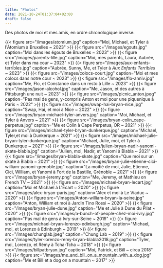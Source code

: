 ```yaml
---
title: "Photos"
date: 2021-10-24T01:37:04+02:00
draft: false
---
```


Des photos de moi et mes amis, en ordre chronologique inverse.

{{< figure src="/images/atomium.jpg" caption="Moi, Michael, et Tyler à l'Atomium à Bruxelles ~ 2023" >}}
{{< figure src="/images/egouts.jpg" caption="Moi dans les égouts de Bruxelles ~ 2023" >}}
{{< figure src="/images/parents-lille.jpg" caption="Moi, mes parents, Laura, Aubrée, et Tyler dans ma cour ~ 2023" >}}
{{< figure src="/images/aux-enfants-terribles.jpg" caption="Aubrée, Sunny, Me, et Tyler à *Aux Enfants Terribles* ~ 2023" >}}
{{< figure src="/images/colocs-court.jpg" caption="Moi et mes colocs dans notre cour ~ 2023" >}}
{{< figure src="/images/flo-anniv.jpg" caption="Me, Flo, et Constance dans un resto à Lille ~ 2023" >}}
{{< figure src="/images/jason-alcohol.jpg" caption="Me, Jason, et des autres à Pittsburgh une nuit ~ 2023" >}}
{{< figure src="/images/picnic_anton.jpeg" caption="Pas mal de gens, y-compris Anton et moi pour une piquenique à Paris ~ 2022" >}}
{{< figure src="/images/swap-hai-bryan-nice.jpg" caption="Swap, Hai, et moi à Nice ~ 2022" >}}
{{< figure src="/images/bryan-michael-tyler-anvers.jpg" caption="Moi, Michael, et Tyler à Anvers ~ 2021" >}}
{{< figure src="/images/bryan-colin_cape-perpetua.jpg" caption="Me et Colin à Cape Perpetua, OR ~ 2021" >}}
{{< figure src="/images/michael-tyler-bryan-dunkerque.jpg" caption="Michael, Tyler,et moi à Dunkerque ~ 2021" >}}
{{< figure src="/images/michael-julie-bryan-tyler-dunkerque.jpg" caption="Michael, Julie, moi, et Tyler à Dunkerque ~ 2021" >}}
{{< figure src="/images/julien-bryan-nadir-yanomi-skate-blabla.jpg" caption="Julien, moi, Nadir, et Yanomi à Blabla ~ 2021" >}}
{{< figure src="/images/bryan-blabla-skate.jpg" caption="Que moi sur un skate à Blabla ~ 2021" >}}
{{< figure src="/images/bryan-julie-etienne-cici-william-yanomi-grenoble.jpg" caption="La moitié de moi, Julie, Etienne, Cici, William, et Yanomi à Fort de la Bastille, Grénoble ~ 2021" >}}
{{< figure src="/images/bryan-jeremy.png" caption="Me, Jeremy, et Mathieu on French TV ~ 2021" >}}
{{< figure src="/images/michael-bryan-lecart.jpg" caption="Moi et Michael à L'Écart ~ 2020" >}}
{{< figure src="/images/alex-bryan-paris.jpg" caption="Alex et moi à Le Viaduc ~ 2020" >}}
{{< figure src="/images/Anton-william-bryan-la-seine.jpg" caption="Anton, William et moi à Jardin Tino Rossi ~ 2020" >}}
{{< figure src="/images/bryan-julie-dune.jpg" caption="Me et Julie à Dune du Pilat ~ 2020" >}}
{{< figure src="/images/a-bunch-of-people-chez-moi-ivry.jpg" caption="Pas mal de gens à Ivry-sur-Seine ~ 2019" >}}
{{< figure src="/images/michael-bryan-lorenzo-edinburgh.jpg" caption="Michael, moi, et Lorenzo à Edinburgh ~ 2019" >}}
{{< figure src="/images/chunglab.jpeg" caption="Chung Lab ~ 2019" >}}
{{< figure src="/images/tyler-lorenzo-remy-bryan-blabla2018.jpg" caption="Tyler, moi, Lorenzo, et Rémy à Tcha-Tcha ~ 2018" >}}
{{< figure src="/images/billpatbryan.jpg" caption="Moi, Patrick, et Bill ~ circa 2018" >}}
{{< figure src="/images/me_and_bill_on_a_mountain_with_a_dog.jpg" caption="Me et Bill et a dog on a mountain ~ 2017" >}}
